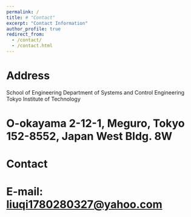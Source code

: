 ```yaml
---
permalink: /
title: # "Contact"
excerpt: "Contact Information"
author_profile: true
redirect_from: 
  - /contact/
  - /contact.html
---
```


Address
=====
School of Engineering Department of Systems and Control Engineering Tokyo Institute of Technology

O-okayama 2-12-1, Meguro, Tokyo 152-8552, Japan West Bldg. 8W
=====

Contact
=====
E-mail: liuqi1780280327@yahoo.com
=====